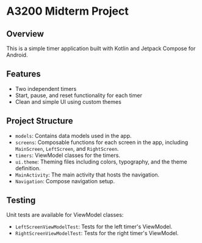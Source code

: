 # A3200 Midterm Project

## Overview
This is a simple timer application built with Kotlin and Jetpack Compose for Android.

## Features
- Two independent timers
- Start, pause, and reset functionality for each timer
- Clean and simple UI using custom themes

## Project Structure
- `models`: Contains data models used in the app.
- `screens`: Composable functions for each screen in the app, including `MainScreen`, `LeftScreen`, and `RightScreen`.
- `timers`: ViewModel classes for the timers.
- `ui.theme`: Theming files including colors, typography, and the theme definition.
- `MainActivity`: The main activity that hosts the navigation.
- `Navigation`: Compose navigation setup.


## Testing
Unit tests are available for ViewModel classes:
- `LeftScreenViewModelTest`: Tests for the left timer's ViewModel.
- `RightScreenViewModelTest`: Tests for the right timer's ViewModel.
